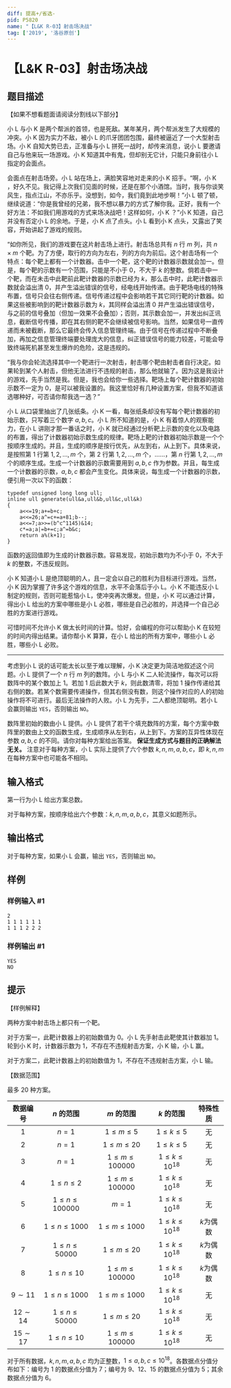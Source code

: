 ```yaml
---
diff: 提高+/省选-
pid: P5820
name: "【L&K R-03】射击场决战"
tag: ['2019', '洛谷原创']
---
```

# 【L&K R-03】射击场决战
## 题目描述

【如果不想看题面请阅读分割线以下部分】

小 L 与小 K 是两个帮派的首领，也是死敌。某年某月，两个帮派发生了大规模的冲突。小 K 因为实力不敌，被小 L 的爪牙团团包围，最终被逼近了一个大型射击场。小 K 自知大势已去，正准备与小 L 拼死一战时，却传来消息，说小 L 要邀请自己与他来玩一场游戏。小 K 知道其中有鬼，但却别无它计，只能只身前往小 L 指定的会面点。

会面点在射击场旁。小 L 站在场上，满脸笑容地对走来的小 K 招手。“啊，小 K ，好久不见。我记得上次我们见面的时候，还是在那个小酒馆。当时，我与你谈笑风生，指点江山，不亦乐乎。没想到，如今，我们竟到此地步啊！”小 L 顿了顿，继续说道：“你是我曾经的兄弟，我不想以暴力的方式了解你我。正好，我有一个好方法：不如我们用游戏的方式来场决战吧！这样如何，小 K ？”小 K 知道，自己并没有否定小 L 的余地。于是，小 K 点了点头。小 L 看到小 K 点头，又露出了笑容，开始讲起了游戏的规则。

“如你所见，我们的游戏要在这片射击场上进行。射击场总共有 $n$ 行 $m$  列，共 $n\times m$ 个靶。为了方便，取行的方向为左右，列的方向为前后。这个射击场有一个特点：每个靶上都有一个计数器。击中一个靶，这个靶的计数器示数就会加一。但是，每个靶的示数有一个范围，只能是不小于 $0$，不大于 $k$ 的整数。倘若击中一个靶，而在未击中此靶前此靶计数器的示数已经为 $k$，那么击中时，此靶计数器示数就会溢出清 $0$，并产生溢出错误的信号，经电线开始传递。由于靶场电线的特殊布置，信号只会往右侧传递。信号传递过程中会影响若干其它同行靶的计数器。如果这些被影响到的靶计数器示数为 $k$，其同样会溢出清 $0$ 并产生溢出错误信号，与之前的信号叠加（但加一效果不会叠加）；否则，其示数会加一，并发出纠正讯息，截断信号传播，即在其右侧的靶不会继续被信号影响。当然，如果信号一直传递而未被截断，那么它最终会传入信息管理终端。由于信号在传递过程中不断叠加，再加之信息管理终端要处理庞大的信息，纠正错误信号的能力较差，可能会导致终端死机甚至发生爆炸的危险，这是违规的。

“我与你会轮流选择其中一个靶进行一次射击，射击哪个靶由射击者自行决定。如果轮到某个人射击，但他无法进行不违规的射击，那么他就输了。因为这是我设计的游戏，先手当然是我。但是，我也会给你一些选择。靶场上每个靶计数器的初始示数不一定为 $0$，是可以被我设置的。我这里恰好有几种设置方案，但我不知道该选哪种好，可否请你帮我选一选？”

小 L 从口袋里抽出了几张纸条。小 K 一看，每张纸条却没有写每个靶计数器的初始示数，只写着三个数字 $a,b,c$。小 L 所不知道的是，小 K 有着惊人的观察能力，在小 L 讲刚才那一番话之时，小 K 就已经通过分析靶上示数的变化以及电路的布置，得出了计数器初始示数生成的规律。靶场上靶的计数器初始示数是一个个按顺序生成的。并且，生成的顺序是按行优先，从左到右，从上到下。具体来说，是按照第 $1$ 行第 $1,2,\ldots ,m$ 个，第 $2$ 行第 $1,2,\ldots ,m$ 个，……，第 $n$ 行第 $1,2,\ldots ,m$ 个的顺序生成。生成一个计数器的示数需要用到 $a,b,c$ 作为参数。并且，每生成一个计数器的示数，$a,b,c$ 都会产生变化。具体来说，每生成一个计数器的示数，便引用一次以下的函数：

```
typedef unsigned long long ull; 
inline ull generate(ull&a,ull&b,ull&c,ull&k)
{ 
	a<<=19;a+=b+c;
	a<<=26;a^=c+=a+81;b--;
	a<<=7;a>>=(b^c^1145)&14;
	c*=a;a|=b+=c;a^=b&c;
	return a%(k+1);
}
```

函数的返回值即为生成的计数器示数。容易发现，初始示数均为不小于 $0$，不大于 $k$ 的整数，不违反规则。

小 K 知道小 L 是绝顶聪明的人，且一定会以自己的胜利为目标进行游戏。当然，小 K 因为掌握了许多这个游戏的信息，水平不会落后于小 L。小 K 不能违反小 L 制定的规则，否则可能惹恼小 L，使冲突再次爆发。但是，小 K 可以通过计算，得出小 L 给出的方案中哪些是小 L 必胜，哪些是自己必胜的，并选择一个自己必胜的方案进行游戏。

可惜时间不允许小 K 做太长时间的计算。恰好，会编程的你可以帮助小 K 在较短的时间内得出结果。请你帮小 K 算算，在小 L 给出的所有方案中，哪些小 L 必胜，哪些小 L 必败。

-----------------------

考虑到小 L 说的话可能太长以至于难以理解，小 K 决定更为简洁地叙述这个问题。小 L 提供了一个 $n$ 行 $m$ 列的数阵。小 L 与小 K 二人轮流操作，每次可以将数阵中的某个数加上 $1$。若加 $1$ 后此数大于 $k$，则此数清零，将加 $1$ 操作传递给其右侧的数。若某个数需要传递操作，但其右侧没有数，则这个操作对应的人的初始操作将不可进行。最后无法操作的人败。小 L 为先手，二人都绝顶聪明。若小 L 会赢则输出 `YES`，否则输出 `NO`。

数阵里初始的数由小 L 提供。小 L 提供了若干个填充数阵的方案，每个方案中数阵里的数由上文的函数生成，生成顺序从左到右，从上到下。方案的互异性体现在参数 $a,b,c$ 的不同。请你对每种方案给出答案。 **保证生成方式与题目的正确解法无关。** 注意对于每种方案，小 L 实际上提供了六个参数 $k,n,m,a,b,c$，即 $k,n,m$ 在每种方案中也可能各不相同。
## 输入格式

第一行为小 L 给出方案总数。

对于每种方案，按顺序给出六个参数：$k,n,m,a,b,c$，其意义如题所示。
## 输出格式

对于每种方案，如果小 L 会赢，输出 `YES`，否则输出 `NO`。
## 样例

### 样例输入 #1
```
2
1 1 1 1 1 1
1 1 1 2 2 2
```
### 样例输出 #1
```
YES
NO
```
## 提示

【样例解释】

两种方案中射击场上都只有一个靶。

对于方案一，此靶计数器上的初始数值为 $0$。小 L 先手射击此靶使其计数器加 $1$。轮到小 K 时，计数器示数为 $1$，不存在不违规射击方案，小 K 输，小 L 赢。

对于方案二，此靶计数器上的初始数值为 $1$，不存在不违规射击方案，小 L 输。

【数据范围】

最多 $20$ 种方案。

| 数据编号 | $n$ 的范围 | $m$ 的范围 | $k$ 的范围 | 特殊性质 |
| :-----------: | :-----------: | :-----------: | :-----------: | :-----------: |
| $1$ | $n=1$ | $1\le m\le5$ | $1\le k\le 5$ | 无 |
| $2$ | $n=1$ | $1\le m\le20$ | $1\le k\le 5$ | 无 |
| $3$ | $n=1$ | $1\le m\le100000$ | $1\le k\le 10^{18}$ | 无 |
| $4$ | $1\le n \le2$ | $1\le m\le100000$ |$1\le k\le 10^{18}$  | 无 |
| $5$ | $1\le n \le100000$ | $m=1$ | $1\le k\le 10^{18}$ | 无 |
| $6$ | $1\le n \le1000$ | $1\le m\le1000$ | $1\le k\le 10^{18}$ | $k$为偶数 |
| $7$ | $1\le n \le50000$ | $1\le m\le20$ | $1\le k\le 10^{18}$ | $k$为偶数 |
| $8$ | $1\le n \le10$ | $1\le m\le100000$ | $1\le k\le 10^{18}$ | $k$为偶数 |
| $9\sim 11$ | $1\le n \le1000$ |$1\le m\le1000$  | $1\le k\le 10^{18}$ | 无 |
| $12\sim 14$ | $1\le n \le50000$ | $1\le m\le20$ | $1\le k\le 10^{18}$ | 无 |
| $15\sim 17$ | $1\le n \le10$| $1\le m\le100000$ | $1\le k\le 10^{18}$ | 无 |

对于所有数据，$k,n,m,a,b,c$ 均为正整数，$1\le a,b,c\le10^{18}$。各数据点分值分布如下：编号为 $1$ 的数据点分值为 $7$；编号为 $9$、$12$、$15$ 的数据点分值为 $5$；其余数据点分值为 $6$。
